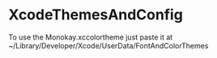 # XcodeThemesAndConfig

To use the Monokay.xccolortheme just paste it at 
~/Library/Developer/Xcode/UserData/FontAndColorThemes
